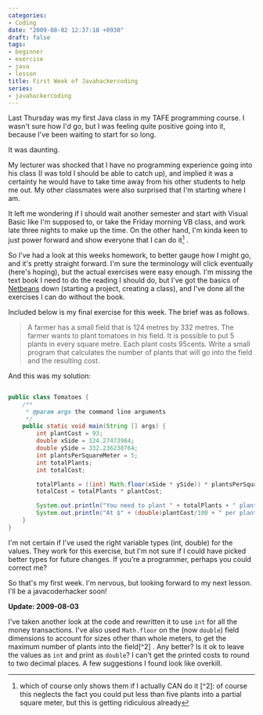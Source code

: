 ```yaml
---
categories:
- Coding
date: "2009-08-02 12:37:18 +0930"
draft: false
tags:
- beginner
- exercise
- java
- lesson
title: First Week of Javahackercoding
series:
- javahackercoding
---
```


Last Thursday was my first Java class in my TAFE programming course. I wasn't sure how I'd go, but I was feeling quite positive going into it, because I've been waiting to start for so long.

It was daunting.

My lecturer was shocked that I have no programming experience going into his class (I was told I should be able to catch up), and implied it was a certainty he would have to take time away from his other students to help me out. My other classmates were also surprised that I'm starting where I am.

It left me wondering if I should wait another semester and start with Visual Basic like I'm supposed to, or take the Friday morning VB class, and work late three nights to make up the time. On the other hand, I'm kinda keen to just power forward and show everyone that I can do it[^1] .

So I've had a look at this weeks homework, to better gauge how I might go, and it's pretty straight forward. I'm sure the terminology will click eventually (here's hoping), but the actual exercises were easy enough. I'm missing the text book I need to do the reading I should do, but I've got the basics of [Netbeans](http://www.netbeans.org/) down (starting a project, creating a class), and I've done all the exercises I can do without the book.

Included below is my final exercise for this week. The brief was as follows.

> A farmer has a small field that is 124 metres by 332 metres. The farmer wants to plant tomatoes in his field. It is possible to put 5 plants in every square metre. Each plant costs 95cents. Write a small program that calculates the number of plants that will go into the field and the resulting cost.

And this was my solution:

```java

public class Tomatoes {
    /**
     * @param args the command line arguments
     */
    public static void main(String [] args) {
        int plantCost = 93;
        double xSide = 124.27473984;
        double ySide = 332.236238764;
        int plantsPerSquareMeter = 5;
        int totalPlants;
        int totalCost;

        totalPlants = ((int) Math.floor(xSide * ySide)) * plantsPerSquareMeter;
        totalCost = totalPlants * plantCost;

        System.out.println("You need to plant " + totalPlants + " plants to fill up a " + xSide + " by " + ySide + " field.");
        System.out.println("At $" + (double)plantCost/100 + " per plant the cost will be: $" + (double)totalCost/100);
    }
}
```

I'm not certain if I've used the right variable types (int, double) for the values. They work for this exercise, but I'm not sure if I could have picked better types for future changes. If you're a programmer, perhaps you could correct me?

So that's my first week. I'm nervous, but looking forward to my next lesson. I'll be a javacoderhacker soon!

**Update: 2009-08-03**

I've taken another look at the code and rewritten it to use `int` for all the money transactions. I've also used `Math.floor` on the (now `double`) field dimensions to account for sizes other than whole meters, to get the maximum number of plants into the field[^2] . Any better? Is it ok to leave the values as `int` and print as `double`? I can't get the printed costs to round to two decimal places. A few suggestions I found look like overkill.

[^1]: which of course only shows them if I actually CAN do it [^2]: of course this neglects the fact you could put less than five plants into a partial square meter, but this is getting ridiculous already
